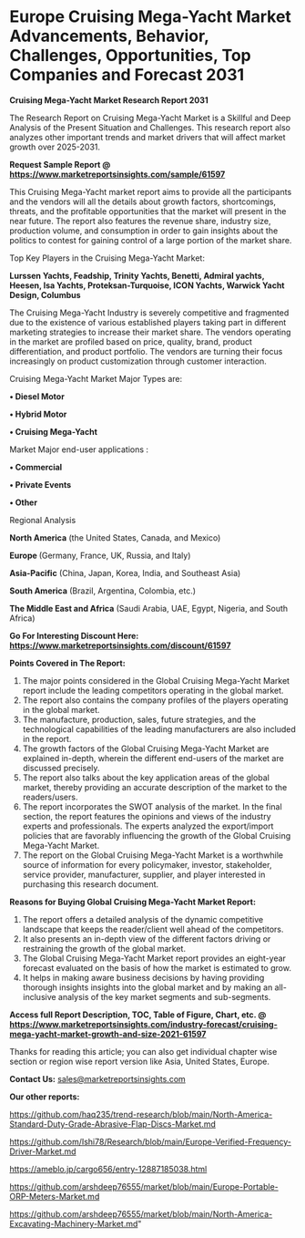 # Europe Cruising Mega-Yacht Market Advancements, Behavior, Challenges, Opportunities, Top Companies and Forecast 2031

<strong>Cruising Mega-Yacht Market Research Report 2031</strong>

The Research Report on Cruising Mega-Yacht Market is a Skillful and Deep Analysis of the Present Situation and Challenges. This research report also analyzes other important trends and market drivers that will affect market growth over 2025-2031.

<strong>Request Sample Report @ <a href=https://www.marketreportsinsights.com/sample/61597>https://www.marketreportsinsights.com/sample/61597</a></strong>

This Cruising Mega-Yacht market report aims to provide all the participants and the vendors will all the details about growth factors, shortcomings, threats, and the profitable opportunities that the market will present in the near future. The report also features the revenue share, industry size, production volume, and consumption in order to gain insights about the politics to contest for gaining control of a large portion of the market share.

Top Key Players in the Cruising Mega-Yacht Market:

<strong>Lurssen Yachts, Feadship, Trinity Yachts, Benetti, Admiral yachts, Heesen, Isa Yachts, Proteksan-Turquoise, ICON Yachts, Warwick Yacht Design, Columbus</strong>

The Cruising Mega-Yacht Industry is severely competitive and fragmented due to the existence of various established players taking part in different marketing strategies to increase their market share. The vendors operating in the market are profiled based on price, quality, brand, product differentiation, and product portfolio. The vendors are turning their focus increasingly on product customization through customer interaction.

Cruising Mega-Yacht Market Major Types are:

<strong>• Diesel Motor

• Hybrid Motor

• Cruising Mega-Yacht</strong>

Market Major end-user applications :

<strong>• Commercial

• Private Events

• Other</strong>

Regional Analysis

</u><strong><b>North America</b></strong> (the United States, Canada, and Mexico)

<strong><b>Europe </b></strong>(Germany, France, UK, Russia, and Italy)

<strong><b>Asia-Pacific</b></strong> (China, Japan, Korea, India, and Southeast Asia)

<strong><b>South America</b></strong> (Brazil, Argentina, Colombia, etc.)

<strong><b>The Middle East and Africa</b></strong> (Saudi Arabia, UAE, Egypt, Nigeria, and South Africa)

<strong>Go For Interesting Discount Here: <a href=https://www.marketreportsinsights.com/discount/61597>https://www.marketreportsinsights.com/discount/61597</a></strong>

<strong>Points Covered in The Report:</strong>
<ol>
  <li>The major points considered in the Global Cruising Mega-Yacht Market report include the leading competitors operating in the global market.</li>
  <li>The report also contains the company profiles of the players operating in the global market.</li>
  <li>The manufacture, production, sales, future strategies, and the technological capabilities of the leading manufacturers are also included in the report.</li>
  <li>The growth factors of the Global Cruising Mega-Yacht Market are explained in-depth, wherein the different end-users of the market are discussed precisely.</li>
  <li>The report also talks about the key application areas of the global market, thereby providing an accurate description of the market to the readers/users.</li>
  <li>The report incorporates the SWOT analysis of the market. In the final section, the report features the opinions and views of the industry experts and professionals. The experts analyzed the export/import policies that are favorably influencing the growth of the Global Cruising Mega-Yacht Market.</li>
  <li>The report on the Global Cruising Mega-Yacht Market is a worthwhile source of information for every policymaker, investor, stakeholder, service provider, manufacturer, supplier, and player interested in purchasing this research document.</li>
</ol>
<strong>Reasons for Buying Global Cruising Mega-Yacht Market Report:</strong>

<ol>
  <li>The report offers a detailed analysis of the dynamic competitive landscape that keeps the reader/client well ahead of the competitors.</li>
  <li>It also presents an in-depth view of the different factors driving or restraining the growth of the global market.</li>
  <li>The Global Cruising Mega-Yacht Market report provides an eight-year forecast evaluated on the basis of how the market is estimated to grow.</li>
  <li>It helps in making aware business decisions by having providing thorough insights insights into the global market and by making an all-inclusive analysis of the key market segments and sub-segments.</li>
</ol>
<strong>Access full Report Description, TOC, Table of Figure, Chart, etc. @ <a href=https://www.marketreportsinsights.com/industry-forecast/cruising-mega-yacht-market-growth-and-size-2021-61597>https://www.marketreportsinsights.com/industry-forecast/cruising-mega-yacht-market-growth-and-size-2021-61597</a></strong>


Thanks for reading this article; you can also get individual chapter wise section or region wise report version like Asia, United States, Europe.

<strong>Contact Us:</strong>
sales@marketreportsinsights.com

<strong>Our other reports:</strong>

<a href=https://github.com/haq235/trend-research/blob/main/North-America-Standard-Duty-Grade-Abrasive-Flap-Discs-Market.md>https://github.com/haq235/trend-research/blob/main/North-America-Standard-Duty-Grade-Abrasive-Flap-Discs-Market.md</a>

<a href=https://github.com/Ishi78/Research/blob/main/Europe-Verified-Frequency-Driver-Market.md>https://github.com/Ishi78/Research/blob/main/Europe-Verified-Frequency-Driver-Market.md</a>

<a href=https://ameblo.jp/cargo656/entry-12887185038.html>https://ameblo.jp/cargo656/entry-12887185038.html</a>

<a href=https://github.com/arshdeep76555/market/blob/main/Europe-Portable-ORP-Meters-Market.md>https://github.com/arshdeep76555/market/blob/main/Europe-Portable-ORP-Meters-Market.md</a>

<a href=https://github.com/arshdeep76555/market/blob/main/North-America-Excavating-Machinery-Market.md>https://github.com/arshdeep76555/market/blob/main/North-America-Excavating-Machinery-Market.md</a>"

